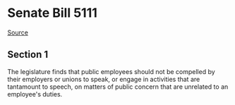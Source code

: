 # Senate Bill 5111

[Source](http://lawfilesext.leg.wa.gov/biennium/2021-22/Xml/Bills/Senate%20Bills/5111.xml)
## Section 1
The legislature finds that public employees should not be compelled by their employers or unions to speak, or engage in activities that are tantamount to speech, on matters of public concern that are unrelated to an employee's duties.
